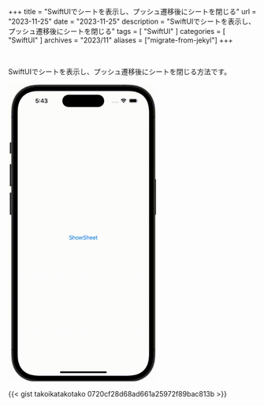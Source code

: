 +++
title = "SwiftUIでシートを表示し、プッシュ遷移後にシートを閉じる"
url = "2023-11-25"
date = "2023-11-25"
description = "SwiftUIでシートを表示し、プッシュ遷移後にシートを閉じる"
tags = [
  "SwiftUI"
]
categories = [
  "SwiftUI"
]
archives = "2023/11"
aliases = ["migrate-from-jekyl"]
+++

<br>

SwiftUIでシートを表示し、プッシュ遷移後にシートを閉じる方法です。

<img src="2023-11-25.gif" width="300px" alt="wiftUIでシートを表示し、プッシュ遷移後にシートを閉じる">

{{< gist takoikatakotako 0720cf28d68ad661a25972f89bac813b >}}
